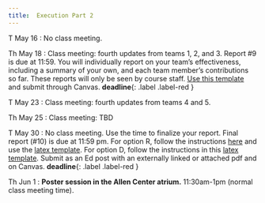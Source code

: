 ```yaml
---
title:  Execution Part 2
---
```


T May 16
: No class meeting.

Th May 18
: Class meeting: fourth updates from teams 1, 2, and 3.   Report #9 is due at 11:59.  You will individually report on your team’s effectiveness, including a summary of your own, and each team member’s contributions so far.  These reports will only be seen by course staff.  [Use this template](https://www.overleaf.com/project/605b7f5609565b2be481d114) and submit through Canvas.  **deadline**{: .label .label-red }

T May 23
: Class meeting:  fourth updates from teams 4 and 5.

Th May 25
: Class meeting:  TBD

T May 30
: No class meeting.  Use the time to finalize your report.  Final report (#10) is due at 11:59 pm.  For option R, follow the instructions [here](../assets/docs/project-R-481N.pdf) and use the [latex template](../assets/templates/project-R-481N.tgz).   For option D, follow the instructions in this [latex template](../assets/templates/project-D-481N.tgz).   Submit as an Ed post with an externally linked or attached pdf and on Canvas. **deadline**{: .label .label-red }

Th Jun 1
:  **Poster session in the Allen Center atrium.**  11:30am-1pm (normal class meeting time).

